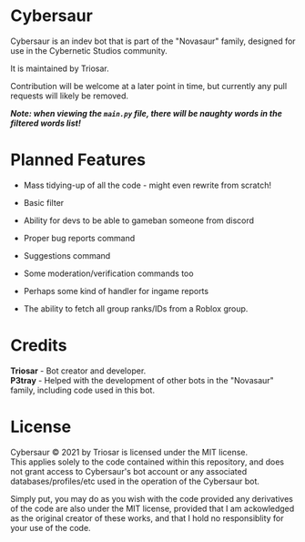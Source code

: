 # Cybersaur
Cybersaur is an indev bot that is part of the "Novasaur" family, designed for use in the Cybernetic Studios community.

It is maintained by Triosar.

Contribution will be welcome at a later point in time, but currently any pull requests will likely be removed.

***Note: when viewing the `main.py` file, there will be naughty words in the filtered words list!***
# Planned Features
 - Mass tidying-up of all the code - might even rewrite from scratch!

- Basic filter
- Ability for devs to be able to gameban someone from discord
- Proper bug reports command
- Suggestions command
- Some moderation/verification commands too
- Perhaps some kind of handler for ingame reports
- The ability to fetch all group ranks/IDs from a Roblox group.


# Credits
**Triosar** - Bot creator and developer.  
**P3tray** - Helped with the development of other bots in the "Novasaur" family, including code used in this bot.  

# License

Cybersaur © 2021 by Triosar is licensed under the MIT license.  
This applies solely to the code contained within this repository, and does not grant access to Cybersaur's bot account or any associated databases/profiles/etc used in the operation of the Cybersaur bot.  
  
Simply put, you may do as you wish with the code provided any derivatives of the code are also under the MIT license, provided that I am ackowledged as the original creator of these works, and that I hold no responsiblity for your use of the code.  
